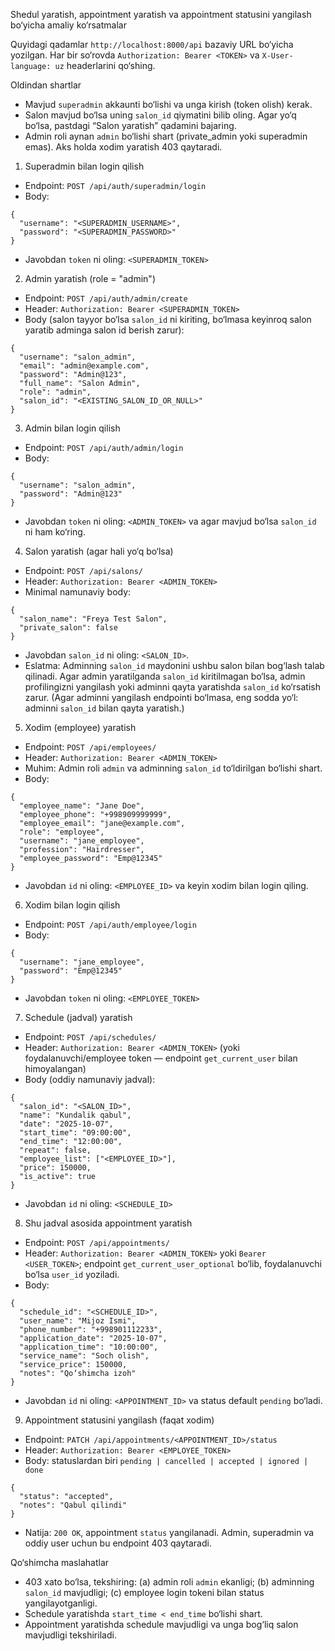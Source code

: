 Shedul yaratish, appointment yaratish va appointment statusini yangilash bo‘yicha amaliy ko‘rsatmalar

Quyidagi qadamlar `http://localhost:8000/api` bazaviy URL bo‘yicha yozilgan. Har bir so‘rovda `Authorization: Bearer <TOKEN>` va `X-User-language: uz` headerlarini qo‘shing.

Oldindan shartlar
- Mavjud `superadmin` akkaunti bo‘lishi va unga kirish (token olish) kerak.
- Salon mavjud bo‘lsa uning `salon_id` qiymatini bilib oling. Agar yo‘q bo‘lsa, pastdagi “Salon yaratish” qadamini bajaring.
- Admin roli aynan `admin` bo‘lishi shart (private_admin yoki superadmin emas). Aks holda xodim yaratish 403 qaytaradi.

1) Superadmin bilan login qilish
- Endpoint: `POST /api/auth/superadmin/login`
- Body:
```
{
  "username": "<SUPERADMIN_USERNAME>",
  "password": "<SUPERADMIN_PASSWORD>"
}
```
- Javobdan `token` ni oling: `<SUPERADMIN_TOKEN>`

2) Admin yaratish (role = "admin")
- Endpoint: `POST /api/auth/admin/create`
- Header: `Authorization: Bearer <SUPERADMIN_TOKEN>`
- Body (salon tayyor bo‘lsa `salon_id` ni kiriting, bo‘lmasa keyinroq salon yaratib adminga salon id berish zarur):
```
{
  "username": "salon_admin",
  "email": "admin@example.com",
  "password": "Admin@123",
  "full_name": "Salon Admin",
  "role": "admin",
  "salon_id": "<EXISTING_SALON_ID_OR_NULL>"
}
```

3) Admin bilan login qilish
- Endpoint: `POST /api/auth/admin/login`
- Body:
```
{
  "username": "salon_admin",
  "password": "Admin@123"
}
```
- Javobdan `token` ni oling: `<ADMIN_TOKEN>` va agar mavjud bo‘lsa `salon_id` ni ham ko‘ring.

4) Salon yaratish (agar hali yo‘q bo‘lsa)
- Endpoint: `POST /api/salons/`
- Header: `Authorization: Bearer <ADMIN_TOKEN>`
- Minimal namunaviy body:
```
{
  "salon_name": "Freya Test Salon",
  "private_salon": false
}
```
- Javobdan `salon_id` ni oling: `<SALON_ID>`.
- Eslatma: Adminning `salon_id` maydonini ushbu salon bilan bog‘lash talab qilinadi. Agar admin yaratilganda `salon_id` kiritilmagan bo‘lsa, admin profilingizni yangilash yoki adminni qayta yaratishda `salon_id` ko‘rsatish zarur. (Agar adminni yangilash endpointi bo‘lmasa, eng sodda yo‘l: adminni `salon_id` bilan qayta yaratish.)

5) Xodim (employee) yaratish
- Endpoint: `POST /api/employees/`
- Header: `Authorization: Bearer <ADMIN_TOKEN>`
- Muhim: Admin roli `admin` va adminning `salon_id` to‘ldirilgan bo‘lishi shart.
- Body:
```
{
  "employee_name": "Jane Doe",
  "employee_phone": "+998909999999",
  "employee_email": "jane@example.com",
  "role": "employee",
  "username": "jane_employee",
  "profession": "Hairdresser",
  "employee_password": "Emp@12345"
}
```
- Javobdan `id` ni oling: `<EMPLOYEE_ID>` va keyin xodim bilan login qiling.

6) Xodim bilan login qilish
- Endpoint: `POST /api/auth/employee/login`
- Body:
```
{
  "username": "jane_employee",
  "password": "Emp@12345"
}
```
- Javobdan `token` ni oling: `<EMPLOYEE_TOKEN>`

7) Schedule (jadval) yaratish
- Endpoint: `POST /api/schedules/`
- Header: `Authorization: Bearer <ADMIN_TOKEN>` (yoki foydalanuvchi/employee token — endpoint `get_current_user` bilan himoyalangan)
- Body (oddiy namunaviy jadval):
```
{
  "salon_id": "<SALON_ID>",
  "name": "Kundalik qabul",
  "date": "2025-10-07",
  "start_time": "09:00:00",
  "end_time": "12:00:00",
  "repeat": false,
  "employee_list": ["<EMPLOYEE_ID>"],
  "price": 150000,
  "is_active": true
}
```
- Javobdan `id` ni oling: `<SCHEDULE_ID>`

8) Shu jadval asosida appointment yaratish
- Endpoint: `POST /api/appointments/`
- Header: `Authorization: Bearer <ADMIN_TOKEN>` yoki `Bearer <USER_TOKEN>`; endpoint `get_current_user_optional` bo‘lib, foydalanuvchi bo‘lsa `user_id` yoziladi.
- Body:
```
{
  "schedule_id": "<SCHEDULE_ID>",
  "user_name": "Mijoz Ismi",
  "phone_number": "+998901112233",
  "application_date": "2025-10-07",
  "application_time": "10:00:00",
  "service_name": "Soch olish",
  "service_price": 150000,
  "notes": "Qo‘shimcha izoh"
}
```
- Javobdan `id` ni oling: `<APPOINTMENT_ID>` va status default `pending` bo‘ladi.

9) Appointment statusini yangilash (faqat xodim)
- Endpoint: `PATCH /api/appointments/<APPOINTMENT_ID>/status`
- Header: `Authorization: Bearer <EMPLOYEE_TOKEN>`
- Body: statuslardan biri `pending | cancelled | accepted | ignored | done`
```
{
  "status": "accepted",
  "notes": "Qabul qilindi"
}
```
- Natija: `200 OK`, appointment `status` yangilanadi. Admin, superadmin va oddiy user uchun bu endpoint 403 qaytaradi.

Qo‘shimcha maslahatlar
- 403 xato bo‘lsa, tekshiring: (a) admin roli `admin` ekanligi; (b) adminning `salon_id` mavjudligi; (c) employee login tokeni bilan status yangilayotganligi.
- Schedule yaratishda `start_time < end_time` bo‘lishi shart.
- Appointment yaratishda schedule mavjudligi va unga bog‘liq salon mavjudligi tekshiriladi.


